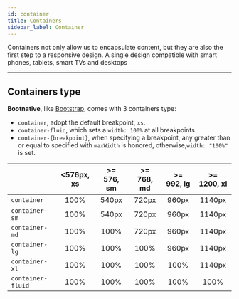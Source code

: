 ```yaml
---
id: container
title: Containers
sidebar_label: Container
---
```


<p>
Containers not only allow us to encapsulate content, but they are also the first step to a responsive design. A single design compatible with smart phones, tablets, smart TVs and desktops
</p>

<hr/>

## Containers type

**Bootnative**, like <a href="https://getbootstrap" title="Bootstrap containers" target="_blank">Bootstrap</a>, comes with 3 containers type:

- `container`, adopt the default breakpoint, `xs`.
- `container-fluid`, which sets a `width: 100%` at all breakpoints.
- `container-{breakpoint}`, when specifying a breakpoint, any greater than or equal to specified with `maxWidth` is honored, otherwise,`width: "100%"` is set.


||<576px, xs|>= 576, sm|>= 768, md|>= 992, lg|>= 1200, xl|
|-|:-:|:-:|:-:|:-:|:-:|
|`container`|<span class="text-muted">100%</span>|540px|720px|960px|1140px
| `container-sm`|<span class="text-muted">100%</span>|540px|720px|960px|1140px
| `container-md`|<span class="text-muted">100%</span>|<span class="text-muted">100%</span>|720px|960px|1140px
| `container-lg`|<span class="text-muted">100%</span>|<span class="text-muted">100%</span>|<span class="text-muted">100%</span>|960px|1140px
| `container-xl`|<span class="text-muted">100%</span>|<span class="text-muted">100%</span>|<span class="text-muted">100%</span>|<span class="text-muted">100%</span>|1140px
| `container-fluid`|<span class="text-muted">100%</span>|<span class="text-muted">100%</span>|<span class="text-muted">100%</span>|<span class="text-muted">100%</span>|<span class="text-muted">100%</span>